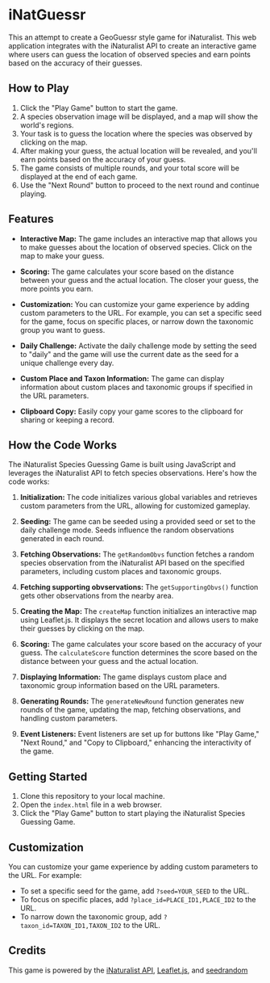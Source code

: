 # iNatGuessr

This an attempt to create a GeoGuessr style game for iNaturalist. This web application integrates with the iNaturalist API to create an interactive game where users can guess the location of observed species and earn points based on the accuracy of their guesses.

## How to Play

1. Click the "Play Game" button to start the game.
2. A species observation image will be displayed, and a map will show the world's regions.
3. Your task is to guess the location where the species was observed by clicking on the map.
4. After making your guess, the actual location will be revealed, and you'll earn points based on the accuracy of your guess.
5. The game consists of multiple rounds, and your total score will be displayed at the end of each game.
6. Use the "Next Round" button to proceed to the next round and continue playing.

## Features

- **Interactive Map:** The game includes an interactive map that allows you to make guesses about the location of observed species. Click on the map to make your guess.

- **Scoring:** The game calculates your score based on the distance between your guess and the actual location. The closer your guess, the more points you earn.

- **Customization:** You can customize your game experience by adding custom parameters to the URL. For example, you can set a specific seed for the game, focus on specific places, or narrow down the taxonomic group you want to guess.

- **Daily Challenge:** Activate the daily challenge mode by setting the seed to "daily" and the game will use the current date as the seed for a unique challenge every day.

- **Custom Place and Taxon Information:** The game can display information about custom places and taxonomic groups if specified in the URL parameters.

- **Clipboard Copy:** Easily copy your game scores to the clipboard for sharing or keeping a record.

## How the Code Works

The iNaturalist Species Guessing Game is built using JavaScript and leverages the iNaturalist API to fetch species observations. Here's how the code works:

1. **Initialization:** The code initializes various global variables and retrieves custom parameters from the URL, allowing for customized gameplay.

2. **Seeding:** The game can be seeded using a provided seed or set to the daily challenge mode. Seeds influence the random observations generated in each round.

3. **Fetching Observations:** The `getRandomObvs` function fetches a random species observation from the iNaturalist API based on the specified parameters, including custom places and taxonomic groups.

4. **Fetching supporting obvservations:** The `getSupportingObvs()` function gets other observations from the nearby area.

5. **Creating the Map:** The `createMap` function initializes an interactive map using Leaflet.js. It displays the secret location and allows users to make their guesses by clicking on the map.

6. **Scoring:** The game calculates your score based on the accuracy of your guess. The `calculateScore` function determines the score based on the distance between your guess and the actual location.

7. **Displaying Information:** The game displays custom place and taxonomic group information based on the URL parameters.

8. **Generating Rounds:** The `generateNewRound` function generates new rounds of the game, updating the map, fetching observations, and handling custom parameters.

9. **Event Listeners:** Event listeners are set up for buttons like "Play Game," "Next Round," and "Copy to Clipboard," enhancing the interactivity of the game.

## Getting Started

1. Clone this repository to your local machine.
2. Open the `index.html` file in a web browser.
3. Click the "Play Game" button to start playing the iNaturalist Species Guessing Game.

## Customization

You can customize your game experience by adding custom parameters to the URL. For example:
- To set a specific seed for the game, add `?seed=YOUR_SEED` to the URL.
- To focus on specific places, add `?place_id=PLACE_ID1,PLACE_ID2` to the URL.
- To narrow down the taxonomic group, add `?taxon_id=TAXON_ID1,TAXON_ID2` to the URL.

## Credits

This game is powered by the [iNaturalist API](https://api.inaturalist.org/v1/docs/), [Leaflet.js](https://leafletjs.com/), and [seedrandom](https://github.com/davidbau/seedrandom)

